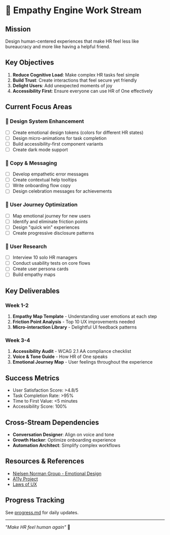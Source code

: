 # 🧠 Empathy Engine Work Stream

## Mission
Design human-centered experiences that make HR feel less like bureaucracy and more like having a helpful friend.

## Key Objectives
1. **Reduce Cognitive Load**: Make complex HR tasks feel simple
2. **Build Trust**: Create interactions that feel secure yet friendly
3. **Delight Users**: Add unexpected moments of joy
4. **Accessibility First**: Ensure everyone can use HR of One effectively

## Current Focus Areas

### 🎨 Design System Enhancement
- [ ] Create emotional design tokens (colors for different HR states)
- [ ] Design micro-animations for task completion
- [ ] Build accessibility-first component variants
- [ ] Create dark mode support

### 💬 Copy & Messaging
- [ ] Develop empathetic error messages
- [ ] Create contextual help tooltips
- [ ] Write onboarding flow copy
- [ ] Design celebration messages for achievements

### 🤝 User Journey Optimization
- [ ] Map emotional journey for new users
- [ ] Identify and eliminate friction points
- [ ] Design "quick win" experiences
- [ ] Create progressive disclosure patterns

### 🧪 User Research
- [ ] Interview 10 solo HR managers
- [ ] Conduct usability tests on core flows
- [ ] Create user persona cards
- [ ] Build empathy maps

## Key Deliverables

### Week 1-2
1. **Empathy Map Template** - Understanding user emotions at each step
2. **Friction Point Analysis** - Top 10 UX improvements needed
3. **Micro-interaction Library** - Delightful UI feedback patterns

### Week 3-4
1. **Accessibility Audit** - WCAG 2.1 AA compliance checklist
2. **Voice & Tone Guide** - How HR of One speaks
3. **Emotional Journey Map** - User feelings throughout the experience

## Success Metrics
- User Satisfaction Score: >4.8/5
- Task Completion Rate: >95%
- Time to First Value: <5 minutes
- Accessibility Score: 100%

## Cross-Stream Dependencies
- **Conversation Designer**: Align on voice and tone
- **Growth Hacker**: Optimize onboarding experience
- **Automation Architect**: Simplify complex workflows

## Resources & References
- [Nielsen Norman Group - Emotional Design](https://www.nngroup.com/articles/emotional-design/)
- [A11y Project](https://www.a11yproject.com/)
- [Laws of UX](https://lawsofux.com/)

## Progress Tracking
See [progress.md](./progress.md) for daily updates.

---

*"Make HR feel human again"* 💙 